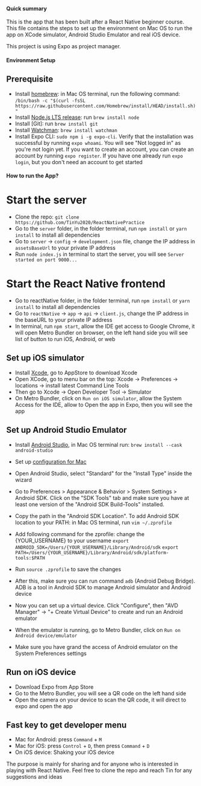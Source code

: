 #### Quick summary

This is the app that has been built after a React Native beginner course.
This file contains the steps to set up the environment on Mac OS to run the app on XCode simulator, Android Studio Emulator and real iOS device.

This project is using Expo as project manager.

#### Environment Setup

## Prerequisite

- Install [homebrew](https://brew.sh/): in Mac OS terminal, run the following command:
  `/bin/bash -c "$(curl -fsSL https://raw.githubusercontent.com/Homebrew/install/HEAD/install.sh)"`
- Install [Node.js LTS release](https://nodejs.org/en/): run `brew install node`
- Install [Git]: run `brew install git`
- Install [Watchman](https://facebook.github.io/watchman/docs/install#buildinstall): `brew install watchman `
- Install Expo CLI: `sudo npm i -g expo-cli`. Verify that the installation was successful by running `expo whoami`. You will see "Not logged in" as you're not login yet. If you want to create an account, you can create an account by running `expo register`. If you have one already run `expo login`, but you don't need an account to get started

#### How to run the App?

# Start the server

- Clone the repo: `git clone https://github.com/TinYu2020/ReactNativePractice`
- Go to the `server` folder, in the folder terminal, run `npm install` or `yarn install` to install all dependencies
- Go to `server` -> `config` -> `development.json` file, change the IP address in `assetsBaseUrl` to your private IP address
- Run `node index.js` in terminal to start the server, you will see `Server started on port 9000...`

# Start the React Native frontend

- Go to reactNative folder, in the folder terminal, run `npm install` or `yarn install` to install all dependencies
- Go to `reactNative` -> `app` -> `api` -> `client.js`, change the IP address in the baseURL to your private IP address
- In terminal, run `npm start`, allow the IDE get access to Google Chrome, it will open Metro Bundler on browser, on the left hand side you will see list of button to run iOS, Android, or web

## Set up iOS simulator

- Install [Xcode](https://apps.apple.com/us/app/xcode/id497799835?mt=12), go to AppStore to download Xcode
- Open XCode, go to menu bar on the top: Xcode -> Preferences -> locations -> install latest Command Line Tools
- Then go to Xcode -> Open Developer Tool -> Simulator
- On Metro Bundler, click on `Run on iOS simulator`, allow the System Access for the IDE, allow to Open the app in Expo, then you will see the app

## Set up Android Studio Emulator

- Install [Android Studio](https://developer.android.com/studio), in Mac OS terminal run: `brew install --cask android-studio`
- Set up [configuration for Mac](https://docs.expo.io/workflow/android-studio-emulator/)
- Open Android Studio, select "Standard" for the "Install Type" inside the wizard
- Go to Preferences > Appearance & Behavior > System Settings > Android SDK. Click on the "SDK Tools" tab and make sure you have at least one version of the "Android SDK Build-Tools" installed.
- Copy the path in the "Android SDK Location". To add Android SDK location to your PATH: in Mac OS terminal, run `vim ~/.zprofile`
- Add following command for the zprofile: change the {YOUR_USERNAME} to your username
  `export ANDROID_SDK=/Users/{YOUR_USERNAME}/Library/Android/sdk`
  `export PATH=/Users/{YOUR_USERNAME}/Library/Android/sdk/platform-tools:$PATH`
- Run `source .zprofile` to save the changes
- After this, make sure you can run command `adb` (Android Debug Bridge). ADB is a tool in Android SDK to manage Android simulator and Android device

- Now you can set up a virtual device. Click "Configure", then "AVD Manager" -> "+ Create Virtual Device" to create and run an Android emulator
- When the emulator is running, go to Metro Bundler, click on `Run on Android device/emulator`
- Make sure you have grand the access of Android emulator on the System Preferences settings

## Run on iOS device

- Download Expo from App Store
- Go to the Metro Bundler, you will see a QR code on the left hand side
- Open the camera on your device to scan the QR code, it will direct to expo and open the app

## Fast key to get developer menu

- Mac for Android: press `Command` + `M`
- Mac for iOS: press `Control` + `D`, then press `Command` + `D`
- On iOS device: Shaking your iOS device

The purpose is mainly for sharing and for anyone who is interested in playing with React Native. Feel free to clone the repo and reach Tin for any suggestions and ideas
